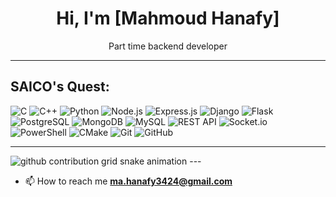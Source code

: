 <h1 align="center">Hi, I'm [Mahmoud Hanafy] </h1>
<p align="center"> Part time backend developer</p>

---

##  SAICO's Quest:

![C](https://img.shields.io/badge/C-00599C?style=for-the-badge&logo=c&logoColor=white)
![C++](https://img.shields.io/badge/C++-00599C?style=for-the-badge&logo=cplusplus&logoColor=white)
![Python](https://img.shields.io/badge/-Python-3776AB?style=for-the-badge&logo=python&logoColor=white)
![Node.js](https://img.shields.io/badge/-Node.js-339933?style=for-the-badge&logo=node.js&logoColor=white)
![Express.js](https://img.shields.io/badge/-Express.js-000000?style=for-the-badge&logo=express&logoColor=white)
![Django](https://img.shields.io/badge/-Django-092E20?style=for-the-badge&logo=django&logoColor=white)
![Flask](https://img.shields.io/badge/-Flask-ADD8E6?style=for-the-badge&logo=flask&logoColor=black)
![PostgreSQL](https://img.shields.io/badge/-PostgreSQL-336791?style=for-the-badge&logo=postgresql&logoColor=white)
![MongoDB](https://img.shields.io/badge/-MongoDB-47A248?style=for-the-badge&logo=mongodb&logoColor=white)
![MySQL](https://img.shields.io/badge/-MySQL-4479A1?style=for-the-badge&logo=mysql&logoColor=white)
![REST API](https://img.shields.io/badge/-REST_API-FF6F00?style=for-the-badge&logo=api&logoColor=white)
![Socket.io](https://img.shields.io/badge/-Socket.io-010101?style=for-the-badge&logo=socket.io&logoColor=white)
![PowerShell](https://img.shields.io/badge/Powershell-5391FE?style=for-the-badge&logo=powershell&logoColor=white)
![CMake](https://img.shields.io/badge/CMake-064F8C?style=for-the-badge&logo=cmake&logoColor=white)
![Git](https://img.shields.io/badge/Git-F05032?style=for-the-badge&logo=git&logoColor=white)
![GitHub](https://img.shields.io/badge/GitHub-181717?style=for-the-badge&logo=github&logoColor=white)


---
<picture align="center">
  <source media="(prefers-color-scheme: dark)" srcset="https://raw.githubusercontent.com/saicooo/saicooo/output/github-contribution-grid-snake-dark.svg">
  <source media="(prefers-color-scheme: light)" srcset="https://raw.githubusercontent.com/saicooo/saicooo/output/github-contribution-grid-snake.svg">
  <img alt="github contribution grid snake animation" src="https://raw.githubusercontent.com/saicooo/saicooo/output/github-contribution-grid-snake.svg">
</picture>
---








- 📫 How to reach me **ma.hanafy3424@gmail.com**











